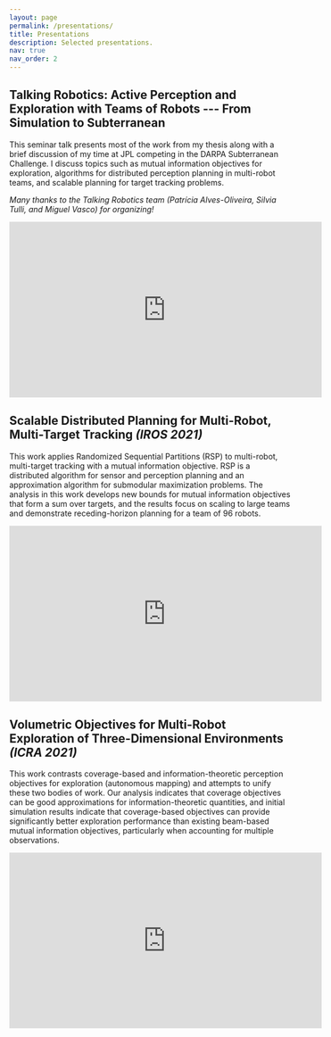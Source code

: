 ```yaml
---
layout: page
permalink: /presentations/
title: Presentations
description: Selected presentations.
nav: true
nav_order: 2
---
```

## **Talking Robotics:** Active Perception and Exploration with Teams of Robots --- From Simulation to Subterranean

This seminar talk presents most of the work from my thesis along with a brief
discussion of my time at JPL competing in the DARPA Subterranean Challenge.
I discuss topics such as mutual information objectives for exploration,
algorithms for distributed perception planning in multi-robot teams,
and scalable planning for target tracking problems.

*Many thanks to the Talking Robotics team (Patrícia Alves-Oliveira, Silvia Tulli, and Miguel Vasco) for organizing!*
<iframe width="560" height="315" src="https://www.youtube.com/embed/KIQkryeUJ6I" title="YouTube video player" frameborder="0" allow="accelerometer; autoplay; clipboard-write; encrypted-media; gyroscope; picture-in-picture" allowfullscreen></iframe>

## Scalable Distributed Planning for Multi-Robot, Multi-Target Tracking *(IROS 2021)*

This work applies Randomized Sequential Partitions (RSP) to multi-robot,
multi-target tracking with a mutual information objective.
RSP is a distributed algorithm for sensor and perception planning and an
approximation algorithm for submodular maximization problems.
The analysis in this work develops new bounds for mutual information objectives
that form a sum over targets, and
the results focus on scaling to large teams and demonstrate receding-horizon
planning for a team of 96 robots.

<iframe width="560" height="315" src="https://www.youtube.com/embed/vbpeyYuODWM" title="YouTube video player" frameborder="0" allow="accelerometer; autoplay; clipboard-write; encrypted-media; gyroscope; picture-in-picture" allowfullscreen></iframe>

## Volumetric Objectives for Multi-Robot Exploration of Three-Dimensional Environments *(ICRA 2021)*

This work contrasts coverage-based and information-theoretic perception
objectives for exploration (autonomous mapping) and attempts to unify these two
bodies of work.
Our analysis indicates that coverage objectives can be good approximations for
information-theoretic quantities, and initial simulation results indicate that
coverage-based objectives can provide significantly better exploration
performance than existing beam-based mutual information objectives, particularly
when accounting for multiple observations.

<iframe width="560" height="315" src="https://www.youtube.com/embed/goYNA5d21z4" title="YouTube video player" frameborder="0" allow="accelerometer; autoplay; clipboard-write; encrypted-media; gyroscope; picture-in-picture" allowfullscreen></iframe>
